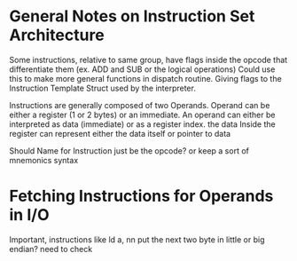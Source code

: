 # General Notes on Instruction Set Architecture

Some instructions, relative to same group, have flags inside the opcode that differentiate them (ex. ADD and SUB or the logical operations)
Could use this to make more general functions in dispatch routine. Giving flags to the Instruction Template Struct used by the interpreter.

Instructions are generally composed of two Operands. Operand can be either a register (1 or 2 bytes) or an immediate. An operand can either
be interpreted as data (immediate) or as a register index. the data Inside the register can represent either the data itself or pointer to data

Should Name for Instruction just be the opcode? or keep a sort of mnemonics syntax

# Fetching Instructions for Operands in I/O

Important, instructions like ld a, nn put the next two byte in little or big endian? need to check
